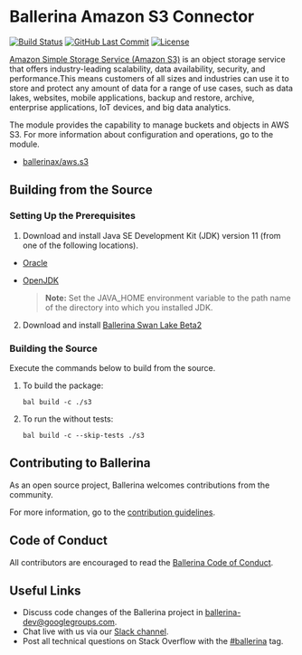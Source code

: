 # Ballerina Amazon S3 Connector 
[![Build Status](https://travis-ci.org/ballerina-platform/module-ballerinax-aws.s3.svg?branch=master)](https://travis-ci.org/ballerina-platform/module-ballerinax-aws.s3)
[![GitHub Last Commit](https://img.shields.io/github/last-commit/ballerina-platform/module-ballerinax-aws.s3.svg)](https://github.com/ballerina-platform/module-ballerinax-aws.s3./commits/master)
[![License](https://img.shields.io/badge/License-Apache%202.0-blue.svg)](https://opensource.org/licenses/Apache-2.0)

[Amazon Simple Storage Service (Amazon S3)](https://aws.amazon.com/s3/) is an object storage service that offers industry-leading scalability, data availability, security, and performance.This means customers of all sizes and industries can use it to store and protect any amount of data for a range of use cases, such as data lakes, websites, mobile applications, backup and restore, archive, enterprise applications, IoT devices, and big data analytics.

The module provides the capability to manage buckets and objects in AWS S3.
For more information about configuration and operations, go to the module.
- [ballerinax/aws.s3](https://docs.central.ballerina.io/ballerinax/aws.s3/1.0.0)

## Building from the Source
### Setting Up the Prerequisites
1. Download and install Java SE Development Kit (JDK) version 11 (from one of the following locations).
 
  * [Oracle](https://www.oracle.com/java/technologies/javase-jdk11-downloads.html)
 
  * [OpenJDK](https://adoptopenjdk.net/)
 
       > **Note:** Set the JAVA_HOME environment variable to the path name of the directory into which you installed
       JDK.
 
2. Download and install [Ballerina Swan Lake Beta2](https://ballerina.io/)

### Building the Source
 
Execute the commands below to build from the source.
1. To build the package:
   ```   
   bal build -c ./s3
   ```
2. To run the without tests:
   ```
   bal build -c --skip-tests ./s3
   ```
## Contributing to Ballerina
 
As an open source project, Ballerina welcomes contributions from the community.
 
For more information, go to the [contribution guidelines](https://github.com/ballerina-platform/ballerina-lang/blob/master/CONTRIBUTING.md).
 
## Code of Conduct
 
All contributors are encouraged to read the [Ballerina Code of Conduct](https://ballerina.io/code-of-conduct).
 
## Useful Links
 
* Discuss code changes of the Ballerina project in [ballerina-dev@googlegroups.com](mailto:ballerina-dev@googlegroups.com).
* Chat live with us via our [Slack channel](https://ballerina.io/community/slack/).
* Post all technical questions on Stack Overflow with the [#ballerina](https://stackoverflow.com/questions/tagged/ballerina) tag.
 